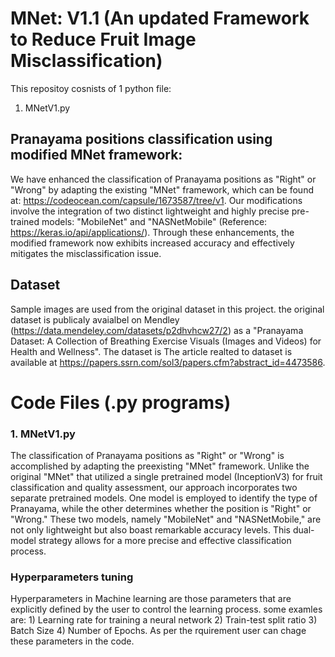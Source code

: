 # MNet: V1.1 (An updated Framework to Reduce Fruit Image Misclassification) 


This repositoy cosnists of 1 python file: 
1) MNetV1.py

## Pranayama positions classification using modified MNet framework:
We have enhanced the classification of Pranayama positions as "Right" or "Wrong" by adapting the existing "MNet" framework, which can be found at: https://codeocean.com/capsule/1673587/tree/v1. Our modifications involve the integration of two distinct lightweight and highly precise pre-trained models: "MobileNet" and "NASNetMobile" (Reference: https://keras.io/api/applications/). Through these enhancements, the modified framework now exhibits increased accuracy and effectively mitigates the misclassification issue.

## Dataset 
Sample images are used from the original dataset in this project. the original dataset is
publicaly avaialbel on Mendley (https://data.mendeley.com/datasets/p2dhvhcw27/2) as a "Pranayama Dataset: A Collection of Breathing Exercise Visuals (Images and Videos) for Health and Wellness". The dataset is  The article realted to dataset is available at https://papers.ssrn.com/sol3/papers.cfm?abstract_id=4473586.

# Code Files (.py programs)
### 1. MNetV1.py
The classification of Pranayama positions as "Right" or "Wrong" is accomplished by adapting the preexisting "MNet" framework. Unlike the original "MNet" that utilized a single pretrained model (InceptionV3) for fruit classification and quality assessment, our approach incorporates two separate pretrained models. One model is employed to identify the type of Pranayama, while the other determines whether the position is "Right" or "Wrong." These two models, namely "MobileNet" and "NASNetMobile," are not only lightweight but also boast remarkable accuracy levels. This dual-model strategy allows for a more precise and effective classification process.


### Hyperparameters tuning
Hyperparameters in Machine learning are those parameters that are explicitly defined by the user to control the learning process. some examles are: 1) Learning rate for training a neural network 2) Train-test split ratio 3) Batch Size 4) Number of Epochs. As per the rquirement user can chage these parameters in the code.
